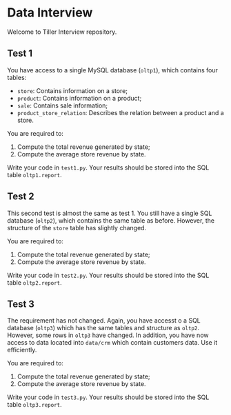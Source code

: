 # Data Interview 

Welcome to Tiller Interview repository. 

## Test 1

You have access to a single MySQL database (`oltp1`), which contains four tables:
- `store`: Contains information on a store;
- `product`: Contains information on a product;
- `sale`: Contains sale information;
- `product_store_relation`: Describes the relation between a product and a store.

You are required to:
1. Compute the total revenue generated by state;
2. Compute the average store revenue by state.

Write your code in `test1.py`. Your results should be stored into the SQL table `oltp1.report`.

## Test 2

This second test is almost the same as test 1. You still have a single SQL database (`oltp2`), which contains the same table as before. However, the structure of the `store` table has slightly changed.

You are required to:
1. Compute the total revenue generated by state;
2. Compute the average store revenue by state.

Write your code in `test2.py`. Your results should be stored into the SQL table `oltp2.report`.

## Test 3

The requirement has not changed. Again, you have accesst o a SQL database (`oltp3`) which has the same tables and structure as `oltp2`. However, some rows in `oltp3` have changed.
 In addition, you have now access to data located into `data/crm` which contain customers data. Use it efficiently.

You are required to:
1. Compute the total revenue generated by state;
2. Compute the average store revenue by state.

Write your code in `test3.py`. Your results should be stored into the SQL table `oltp3.report`.
